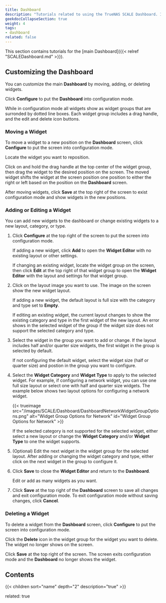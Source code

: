 ```yaml
---
title: Dashboard
description: "Tutorials related to using the TrueNAS SCALE Dashboard. Includes instructions on customizing the Dashboard by moving, adding, editing, or deleting dashboard widgets."
geekdocCollapseSection: true
weight: 4
tags:
- dashboard
related: false
---
```


This section contains tutorials for the [main Dashboard]({{< relref "SCALEDashboard.md" >}}).

## Customizing the Dashboard
You can customize the main **Dashboard** by moving, adding, or deleting widgets.

Click **Configure** to put the **Dashboard** into configuration mode.

While in configuration mode all widgets show as widget groups that are surronded by dotted line boxes. Each widget group includes a drag handle, and the edit and delete icon buttons.

### Moving a Widget
To move a widget to a new position on the **Dashboard** screen, click **Configure** to put the screen into configuration mode.

Locate the widget you want to reposition.

Click on and hold the drag handle at the top center of the widget group, then drag the widget to the desired position on the screen.
The moved widget shifts the widget at the screen position one position to either the right or left based on the position on the **Dashboard** screen.

After moving widgets, click **Save** at the top right of the screen to exist configuration mode and show widgets in the new positions.

### Adding or Editing a Widget
You can add new widgets to the dashboard or change existing widgets to a new layout, category, or type.

1. Click **Configure** at the top right of the screen to put the screen into configuration mode.
   
   If adding a new widget, click **Add** to open the **Widget Editor** with no existing layout or other settings.

   If changing an existing widget, locate the widget group on the screen, then click **Edit** at the top right of that widget group to open the **Widget Editor** with the layout and settings for that widget group.

2. Click on the layout image you want to use. The image on the screen show the new widget layout.
   
   If adding a new widget, the default layout is full size with the category and type set to **Empty**.

   If editing an existing widget, the current layout changes to show the existing category and type in the first widget of the new layout.
   An error shows in the selected widget of the group if the widget size does not support the selected category and type.

3. Select the widget in the group you want to add or change.
   If the layout includes half and/or quarter size widgets, the first widget in the group is selected by default.

   If not configuring the default widget, select the widget size (half or quarter size) and postion in the group you want to configure.

4. Select the **Widget Category** and **Widget Type** to apply to the selected widget.
   For example, if configuring a network widget, you can use one full size layout or select one with half and quarter size widgets.
   The example below shows two layout options for configuring a network widget.

   {{< trueimage src="/images/SCALE/Dashboard/DashboardNetworkWidgetGroupOptions.png" alt="Widget Group Options for Network" id="Widget Group Options for Network" >}}

   If the selected category is not supported for the selected widget, either select a new layout or change the **Widget Category** and/or **Widget Type** to one the widget supports.

5. (Optional) Edit the next widget in the widget group for the selected layout.
   After adding or changing the widget category and type, either click on the next widget in the group to configure it.
   
6. Click **Save** to close the **Widget Editor** and return to the **Dashboard**. 
   
   Edit or add as many widgets as you want.

7. Click **Save** at the top right of the **Dashboard** screen to save all changes and exit configuration mode.
   To exit configuration mode without saving changes, click **Cancel**.

### Deleting a Widget
To delete a widget from the **Dashboard** screen, click **Configure** to put the screen into configuration mode.

Click the **Delete** icon in the widget group for the widget you want to delete. The widget no longer shows on the screen.

Click **Save** at the top right of the screen. The screen exits configuration mode and the **Dashboard** no longer shows the widget.

<div class="noprint">

## Contents

{{< children sort="name" depth="2" description="true" >}}

related: true